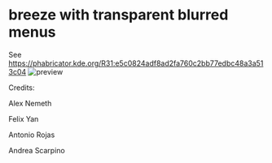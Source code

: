 # breeze with transparent blurred menus
See https://phabricator.kde.org/R31:e5c0824adf8ad2fa760c2bb77edbc48a3a513c04
![preview](https://phabricator.kde.org/file/data/apjbrxipkusgzs56bmly/PHID-FILE-ootxi3kcp2vurig27gfj/blr.PNG "Preview")

Credits:

Alex Nemeth

Felix Yan

Antonio Rojas

Andrea Scarpino
